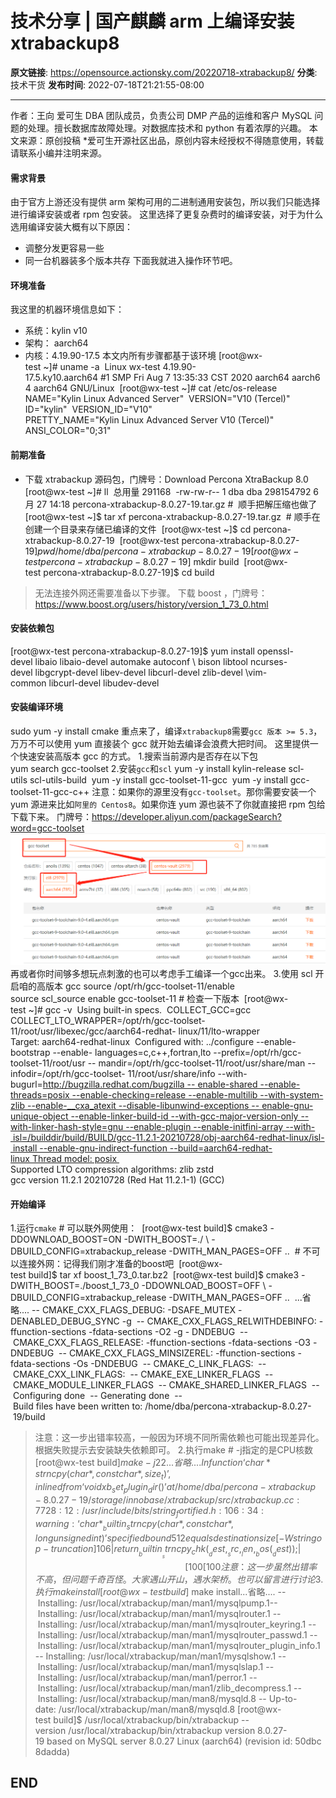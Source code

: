 # 技术分享 | 国产麒麟 arm 上编译安装 xtrabackup8

**原文链接**: https://opensource.actionsky.com/20220718-xtrabackup8/
**分类**: 技术干货
**发布时间**: 2022-07-18T21:21:55-08:00

---

作者：王向
爱可生 DBA 团队成员，负责公司 DMP 产品的运维和客户 MySQL 问题的处理。擅长数据库故障处理。对数据库技术和 python 有着浓厚的兴趣。
本文来源：原创投稿
*爱可生开源社区出品，原创内容未经授权不得随意使用，转载请联系小编并注明来源。
#### 需求背景
由于官方上游还没有提供 arm 架构可用的二进制通用安装包，所以我们只能选择进行编译安装或者 rpm 包安装。
这里选择了更复杂费时的编译安装，对于为什么选用编译安装大概有以下原因：
- 调整分发更容易一些
- 同一台机器装多个版本共存
下面我就进入操作环节吧。
#### 环境准备
我这里的机器环境信息如下：
- 系统：kylin v10
- 架构： aarch64
- 内核：4.19.90-17.5
本文内所有步骤都基于该环境
[root@wx-test ~]# uname -a 
Linux wx-test 4.19.90-17.5.ky10.aarch64 #1 SMP Fri Aug 7 13:35:33 CST 2020 aarch64 aarch64 aarch64 GNU/Linux 
[root@wx-test ~]# cat /etc/os-release 
NAME="Kylin Linux Advanced Server" 
VERSION="V10 (Tercel)" 
ID="kylin" 
VERSION_ID="V10" 
PRETTY_NAME="Kylin Linux Advanced Server V10 (Tercel)" 
ANSI_COLOR="0;31"
#### 前期准备
- 下载 xtrabackup 源码包，门牌号：Download Percona XtraBackup 8.0
[root@wx-test ~]# ll 
总用量 291168 
-rw-rw-r-- 1 dba dba 298154792 6月 27 14:18 percona-xtrabackup-8.0.27-19.tar.gz # 
顺手把解压缩也做了 
[root@wx-test ~]$ tar xf percona-xtrabackup-8.0.27-19.tar.gz 
# 顺手在创建一个目录来存储已编译的文件 
[root@wx-test ~]$ cd percona-xtrabackup-8.0.27-19 
[root@wx-test percona-xtrabackup-8.0.27-19]$ pwd 
/home/dba/percona-xtrabackup-8.0.27-19 
[root@wx-test percona-xtrabackup-8.0.27-19]$ mkdir build 
[root@wx-test percona-xtrabackup-8.0.27-19]$ cd build
> 无法连接外网还需要准备以下步骤。
下载 boost ，门牌号：https://www.boost.org/users/history/version_1_73_0.html
#### 安装依赖包
[root@wx-test percona-xtrabackup-8.0.27-19]$ yum install openssl-devel libaio libaio-devel automake autoconf \ bison libtool ncurses-devel libgcrypt-devel libev-devel libcurl-devel zlib-devel \vim-common libcurl-devel libudev-devel
#### 安装编译环境
sudo yum -y install cmake
重点来了，编译`xtrabackup8`需要`gcc 版本 >= 5.3`，万万不可以使用 yum 直接装个 gcc 就开始去编译会浪费大把时间。
这里提供一个快速安装高版本 gcc 的方式。
1.搜索当前源内是否存在以下包
yum search gcc-toolset
2.安装`gcc`和`scl`
yum -y install kylin-release scl-utils scl-utils-build 
yum -y install gcc-toolset-11-gcc 
yum -y install gcc-toolset-11-gcc-c++
注意：如果你的源里没有`gcc-toolset`。那你需要安装一个 yum 源进来比如`阿里的 Centos8`。如果你连 yum 源也装不了你就直接把 rpm 包给下载下来。
门牌号：https://developer.aliyun.com/packageSearch?word=gcc-toolset
![](.img/58954102.png)
再或者你时间够多想玩点刺激的也可以考虑手工编译一个gcc出来。
3.使用 scl 开启咱的高版本 gcc
source /opt/rh/gcc-toolset-11/enable 
source scl_source enable gcc-toolset-11
# 检查一下版本 
[root@wx-test ~]# gcc -v 
Using built-in specs. 
COLLECT_GCC=gcc 
COLLECT_LTO_WRAPPER=/opt/rh/gcc-toolset-11/root/usr/libexec/gcc/aarch64-redhat- linux/11/lto-wrapper 
Target: aarch64-redhat-linux 
Configured with: ../configure --enable-bootstrap --enable- languages=c,c++,fortran,lto --prefix=/opt/rh/gcc-toolset-11/root/usr -- mandir=/opt/rh/gcc-toolset-11/root/usr/share/man --infodir=/opt/rh/gcc-toolset- 11/root/usr/share/info --with-bugurl=http://bugzilla.redhat.com/bugzilla -- enable-shared --enable-threads=posix --enable-checking=release --enable-multilib --with-system-zlib --enable-__cxa_atexit --disable-libunwind-exceptions -- enable-gnu-unique-object --enable-linker-build-id --with-gcc-major-version-only --with-linker-hash-style=gnu --enable-plugin --enable-initfini-array --with- isl=/builddir/build/BUILD/gcc-11.2.1-20210728/obj-aarch64-redhat-linux/isl- install --enable-gnu-indirect-function --build=aarch64-redhat-linux Thread model: posix 
Supported LTO compression algorithms: zlib zstd 
gcc version 11.2.1 20210728 (Red Hat 11.2.1-1) (GCC)
#### 开始编译
1.运行`cmake`
# 可以联外网使用： 
[root@wx-test build]$ cmake3 -DDOWNLOAD_BOOST=ON -DWITH_BOOST=./ \ -DBUILD_CONFIG=xtrabackup_release -DWITH_MAN_PAGES=OFF .. 
# 不可以连接外网：记得我们刚才准备的boost吧 
[root@wx-test build]$ tar xf boost_1_73_0.tar.bz2 
[root@wx-test build]$ cmake3 -DWITH_BOOST=./boost_1_73_0 -DDOWNLOAD_BOOST=OFF \ -DBUILD_CONFIG=xtrabackup_release -DWITH_MAN_PAGES=OFF .. 
...省略....
-- CMAKE_CXX_FLAGS_DEBUG: -DSAFE_MUTEX -DENABLED_DEBUG_SYNC -g 
-- CMAKE_CXX_FLAGS_RELWITHDEBINFO: -ffunction-sections -fdata-sections -O2 -g - DNDEBUG 
-- CMAKE_CXX_FLAGS_RELEASE: -ffunction-sections -fdata-sections -O3 -DNDEBUG 
-- CMAKE_CXX_FLAGS_MINSIZEREL: -ffunction-sections -fdata-sections -Os -DNDEBUG 
-- CMAKE_C_LINK_FLAGS: 
-- CMAKE_CXX_LINK_FLAGS: 
-- CMAKE_EXE_LINKER_FLAGS 
-- CMAKE_MODULE_LINKER_FLAGS 
-- CMAKE_SHARED_LINKER_FLAGS 
-- Configuring done 
-- Generating done 
-- Build files have been written to: /home/dba/percona-xtrabackup-8.0.27- 19/build
> 注意：这一步出错率较高，一般因为环境不同所需依赖也可能出现差异化。根据失败提示去安装缺失依赖即可。
2.执行make
# -j指定的是CPU核数 
[root@wx-test build]$ make -j22 
...省略....
In function ‘char* strncpy(char*, const char*, size_t)’, inlined from ‘void xb_set_plugin_dir()’ at /home/dba/percona-xtrabackup- 8.0.27-19/storage/innobase/xtrabackup/src/xtrabackup.cc:7728:12: /usr/include/bits/string_fortified.h:106:34: warning: ‘char* __builtin_strncpy(char*, const char*, long unsigned int)’ specified bound 512 equals destination size [-Wstringop-truncation] 106 | return __builtin___strncpy_chk (__dest, __src, __len, __bos (__dest)); | ~~~~~~~~~~~~~~~~~~~~~~~~^~~~~~~~~~~~~~~~~~~~~~~~~~~~~~~~~~~~~~ 
[100%] Linking CXX executable ../../../../runtime_output_directory/xtrabackup 
[100%] Built target xtrabackup
> 注意：这一步虽然出错率不高，但问题千奇百怪。大家遇山开山，遇水架桥。也可以留言进行讨论
3.执行make install
[root@wx-test build]$ make install...省略.... -- Installing: /usr/local/xtrabackup/man/man1/mysqlpump.1-- Installing: /usr/local/xtrabackup/man/man1/mysqlrouter.1 -- Installing: /usr/local/xtrabackup/man/man1/mysqlrouter_keyring.1 -- Installing: /usr/local/xtrabackup/man/man1/mysqlrouter_passwd.1 -- Installing: /usr/local/xtrabackup/man/man1/mysqlrouter_plugin_info.1 -- Installing: /usr/local/xtrabackup/man/man1/mysqlshow.1 -- Installing: /usr/local/xtrabackup/man/man1/mysqlslap.1 -- Installing: /usr/local/xtrabackup/man/man1/perror.1 -- Installing: /usr/local/xtrabackup/man/man1/zlib_decompress.1 -- Installing: /usr/local/xtrabackup/man/man8/mysqld.8 -- Up-to-date: /usr/local/xtrabackup/man/man8/mysqld.8
[root@wx-test build]$ /usr/local/xtrabackup/bin/xtrabackup --version /usr/local/xtrabackup/bin/xtrabackup version 8.0.27-19 based on MySQL server 8.0.27 Linux (aarch64) (revision id: 50dbc8dadda)
## END
